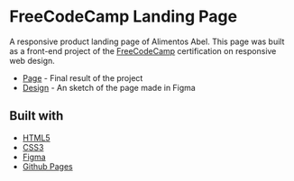 # FreeCodeCamp Landing Page

A responsive product landing page of Alimentos Abel. This page was built as a front-end project of the [FreeCodeCamp](https://www.freecodecamp.org/learn/responsive-web-design/responsive-web-design-projects/build-a-product-landing-page) certification on responsive web design.

- [Page](https://norwyx.github.io/FCC-Landing-Page/) - Final result of the project
- [Design](https://www.figma.com/file/N0FZEp401WSxCt7w4TZ5nt/Landing-Page?node-id=17%3A407) - An sketch of the page made in Figma

## Built with
- [HTML5](https://developer.mozilla.org/es/docs/HTML/HTML5)
- [CSS3](https://developer.mozilla.org/es/docs/Web/CSS/CSS3)
- [Figma](https://www.figma.com/)
- [Github Pages](https://pages.github.com/)
